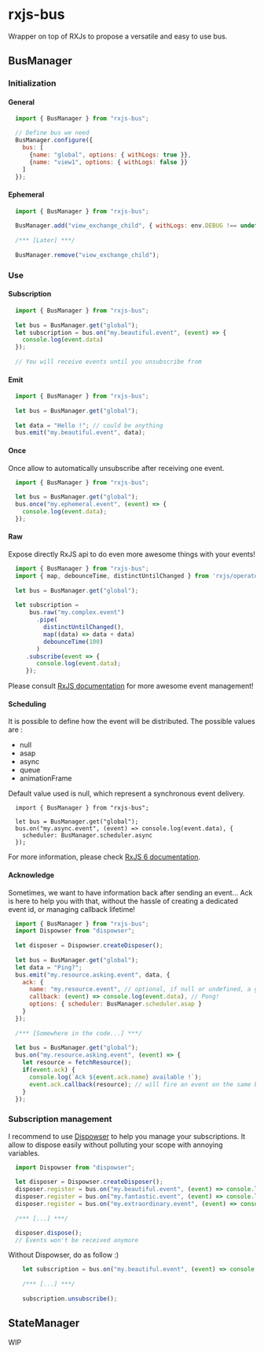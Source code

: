 # rxjs-bus

Wrapper on top of RXJs to propose a versatile and easy to use bus.

## BusManager
### Initialization
#### General
```javascript
  import { BusManager } from "rxjs-bus";

  // Define bus we need
  BusManager.configure({
    bus: [
      {name: "global", options: { withLogs: true }},
      {name: "view1", options: { withLogs: false }}
    ]
  });
```

#### Ephemeral
```javascript
  import { BusManager } from "rxjs-bus";
  
  BusManager.add("view_exchange_child", { withLogs: env.DEBUG !== undefined })
  
  /*** [Later] ***/
  
  BusManager.remove("view_exchange_child");
```

### Use
#### Subscription
```javascript
  import { BusManager } from "rxjs-bus";
  
  let bus = BusManager.get("global");
  let subscription = bus.on("my.beautiful.event", (event) => {
    console.log(event.data)
  });
  
  // You will receive events until you unsubscribe from 
```

#### Emit
```javascript
  import { BusManager } from "rxjs-bus";
  
  let bus = BusManager.get("global");
  
  let data = "Hello !"; // could be anything
  bus.emit("my.beautiful.event", data);
```

#### Once
Once allow to automatically unsubscribe after receiving one event.

```javascript
  import { BusManager } from "rxjs-bus";
  
  let bus = BusManager.get("global");
  bus.once("my.ephemeral.event", (event) => {
    console.log(event.data);
  });
```

#### Raw
Expose directly RxJS api to do even more awesome things with your events!
```javascript
  import { BusManager } from "rxjs-bus";
  import { map, debounceTime, distinctUntilChanged } from 'rxjs/operators';
  
  let bus = BusManager.get("global");
  
  let subscription =
      bus.raw("my.complex.event")
        .pipe(
          distinctUntilChanged(),
          map((data) => data + data)
          debounceTime(100)
        )
     .subscribe(event => {
        console.log(event.data);
     });
```

Please consult [RxJS documentation](https://www.learnrxjs.io/operators/) for more awesome event management!

#### Scheduling
It is possible to define how the event will be distributed.
The possible values are :
* null
* asap
* async
* queue
* animationFrame

Default value used is null, which represent a synchronous event delivery.

```javacript 
  import { BusManager } from "rxjs-bus";
  
  let bus = BusManager.get("global");
  bus.on("my.async.event", (event) => console.log(event.data), {
    scheduler: BusManager.scheduler.async
  });
```

For more information, please check [RxJS 6 documentation](https://github.com/ReactiveX/rxjs/blob/master/doc/scheduler.md#scheduler-types).

#### Acknowledge
Sometimes, we want to have information back after sending an event... Ack is here to help you with that, without the hassle of creating a dedicated event id, or managing callback lifetime!

```javascript
  import { BusManager } from "rxjs-bus";
  import Dispowser from "dispowser";
  
  let disposer = Dispowser.createDisposer();
  
  let bus = BusManager.get("global");
  let data = "Ping?";
  bus.emit("my.resource.asking.event", data, {
    ack: {
      name: "my.resource.event", // optional, if null or undefined, a guid will be generated
      callback: (event) => console.log(event.data), // Pong! 
      options: { scheduler: BusManager.scheduler.asap }
    }
  });
  
  /*** [Somewhere in the code...] ***/
  
  let bus = BusManager.get("global");
  bus.on("my.resource.asking.event", (event) => {
    let resource = fetchResource();
    if(event.ack) {
      console.log(`Ack ${event.ack.name} available !`);
      event.ack.callback(resource); // will fire an event on the same bus, callback will not work after firing the first event
    }
  });
```

### Subscription management
I recommend to use [Dispowser](https://www.npmjs.com/package/dispowser) to help you manage your subscriptions. It allow to dispose easily without polluting your scope with annoying variables.

```javascript
  import Dispowser from "dispowser";
  
  let disposer = Dispowser.createDisposer();
  disposer.register = bus.on("my.beautiful.event", (event) => console.log(event.data));
  disposer.register = bus.on("my.fantastic.event", (event) => console.log(event.data));
  disposer.register = bus.on("my.extraordinary.event", (event) => console.log(event.data));
  
  /*** [...] ***/

  disposer.dispose();
  // Events won't be received anymore
```

Without Dispowser, do as follow :) 
```javascript
    let subscription = bus.on("my.beautiful.event", (event) => console.log(event.data));
    
    /*** [...] ***/
      
    subscription.unsubscribe();
```

## StateManager
WIP
